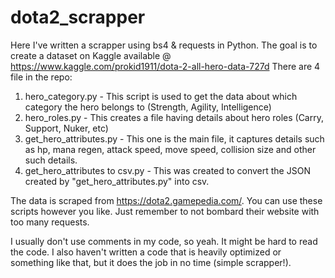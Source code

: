 # dota2_scrapper

Here I've written a scrapper using bs4 & requests in Python.
The goal is to create a dataset on Kaggle available @ https://www.kaggle.com/prokid1911/dota-2-all-hero-data-727d
There are 4 file in the repo:
1. hero_category.py - This script is used to get the data about which category the hero belongs to (Strength, Agility, Intelligence)
2. hero_roles.py - This creates a file having details about hero roles (Carry, Support, Nuker, etc)
3. get_hero_attributes.py - This one is the main file, it captures details such as hp, mana regen, attack speed, move speed, collision size and other such details.
4. get_hero_attributes to csv.py - This was created to convert the JSON created by "get_hero_attributes.py" into csv.

The data is scraped from https://dota2.gamepedia.com/.
You can use these scripts however you like. Just remember to not bombard their website with too many requests.

I usually don't use comments in my code, so yeah. It might be hard to read the code.
I also haven't written a code that is heavily optimized or something like that, but it does the job in no time (simple scrapper!).
